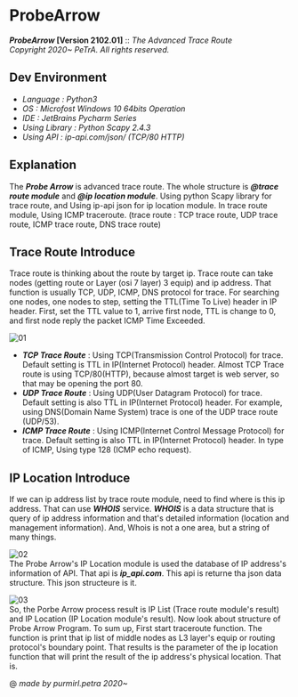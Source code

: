 ProbeArrow
========================
**_ProbeArrow_ [Version 2102.01]** :: _The Advanced Trace Route_   
_Copyright 2020~ PeTrA. All rights reserved._   
## Dev Environment
* _Language : Python3_   
* _OS : Microfost Windows 10 64bits Operation_   
* _IDE : JetBrains Pycharm Series_   
* _Using Library : Python Scapy 2.4.3_   
* _Using API : ip-api.com/json/ (TCP/80 HTTP)_
## Explanation
The **_Probe Arrow_** is advanced trace route. The whole structure is **_@trace route module_** and **_@ip location module_**. Using python Scapy library for trace route, and Using ip-api json for ip location module. In trace route module, Using ICMP traceroute. (trace route : TCP trace route, UDP trace route, ICMP trace route, DNS trace route)   
## Trace Route Introduce
Trace route is thinking about the route by target ip. Trace route can take nodes (getting route or Layer (osi 7 layer) 3 equip) and ip address. That function is usually TCP, UDP, ICMP, DNS protocol for trace. For searching one nodes, one nodes to step, setting the TTL(Time To Live) header in IP header. First, set the TTL value to 1, arrive first node, TTL is change to 0, and first node reply the packet ICMP Time Exceeded.   
   
![01](https://user-images.githubusercontent.com/33143731/107143810-6799ee80-697a-11eb-8f45-3ac92018816e.png)   
* **_TCP Trace Route_** : Using TCP(Transmission Control Protocol) for trace. Default setting is TTL in IP(Internet Protocol) header. Almost TCP Trace route is using TCP/80(HTTP), because almost target is web server, so that may be opening the port 80.   
* **_UDP Trace Route_** : Using UDP(User Datagram Protocol) for trace. Default setting is also TTL in IP(Internet Protocol) header. For example, using DNS(Domain Name System) trace is one of the UDP trace route (UDP/53).   
* **_ICMP Trace Route_** : Using ICMP(Internet Control Message Protocol) for trace. Default setting is also TTL in IP(Internet Protocol) header. In type of ICMP, Using type 128 (ICMP echo request).   
## IP Location Introduce
If we can ip address list by trace route module, need to find where is this ip address. That can use **_WHOIS_** service. **_WHOIS_** is a data structure that is query of ip address information and that's detailed information (location and management information). And, Whois is not a one area, but a string of many things.   
   
![02](https://user-images.githubusercontent.com/33143731/107150742-ae9bda00-69a2-11eb-9437-0b4756c05f5d.png)   
The Probe Arrow's IP Location module is used the database of IP address's information of API. That api is **_ip_api.com_**. This api is returne tha json data structure. This json structeure is it.   
   
![03](https://user-images.githubusercontent.com/33143731/107151607-cf662e80-69a6-11eb-89e9-7207aee422b6.png)   
So, the Porbe Arrow process result is IP List (Trace route module's result) and IP Location (IP Location module's result). Now look about structure of Probe Arrow Program. To sum up, First start traceroute function. The function is print that ip list of middle nodes as L3 layer's equip or routing protocol's boundary point. That results is the parameter of the ip location function that will print the result of the ip address's physical location. That is.   
   
@ _made by purmirl.petra 2020~_
